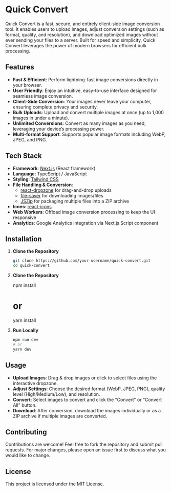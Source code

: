 # Quick Convert

Quick Convert is a fast, secure, and entirely client-side image conversion tool. It enables users to upload images, adjust conversion settings (such as format, quality, and resolution), and download optimized images without ever sending your files to a server. Built for speed and simplicity, Quick Convert leverages the power of modern browsers for efficient bulk processing.

## Features

- **Fast & Efficient**: Perform lightning-fast image conversions directly in your browser.
- **User Friendly**: Enjoy an intuitive, easy-to-use interface designed for seamless image conversion.
- **Client-Side Conversion**: Your images never leave your computer, ensuring complete privacy and security.
- **Bulk Uploads**: Upload and convert multiple images at once (up to 1,000 images in under a minute).
- **Unlimited Conversions**: Convert as many images as you need, leveraging your device’s processing power.
- **Multi-format Support**: Supports popular image formats including WebP, JPEG, and PNG.

## Tech Stack

- **Framework**: [Next.js](https://nextjs.org/) (React framework)
- **Language**: TypeScript / JavaScript
- **Styling**: [Tailwind CSS](https://tailwindcss.com/)
- **File Handling & Conversion**:
  - [react-dropzone](https://github.com/react-dropzone/react-dropzone) for drag-and-drop uploads
  - [file-saver](https://github.com/eligrey/FileSaver.js/) for downloading images/files
  - [JSZip](https://stuk.github.io/jszip/) for packaging multiple files into a ZIP archive
- **Icons**: [react-icons](https://react-icons.github.io/react-icons/)
- **Web Workers**: Offload image conversion processing to keep the UI responsive
- **Analytics**: Google Analytics integration via Next.js Script component

## Installation

1. **Clone the Repository**

   ```bash
   git clone https://github.com/your-username/quick-convert.git
   cd quick-convert

2. **Clone the Repository**

   npm install
   # or
   yarn install

3. **Run Locally**

   ```bash
   npm run dev
   # or
   yarn dev

## Usage

- **Upload Images**: Drag & drop images or click to select files using the interactive dropzone.
- **Adjust Settings**: Choose the desired format (WebP, JPEG, PNG), quality level (High/Medium/Low), and resolution.
- **Convert**: Select images to convert and click the "Convert" or "Convert All" button.
- **Download**: After conversion, download the images individually or as a ZIP archive if multiple images are converted.

## Contributing

Contributions are welcome! Feel free to fork the repository and submit pull requests. For major changes, please open an issue first to discuss what you would like to change.

## License

This project is licensed under the MIT License.


